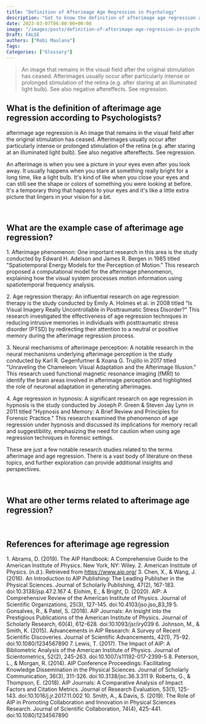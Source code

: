 ```yaml
---
title: "Definition of Afterimage Age Regression in Psychology"
description: "Get to know the definition of afterimage age regression according to psychologists."
date: 2023-03-07T06:00:00+00:00
image: "/images/posts/definition-of-afterimage-age-regression-in-psychology.jpg"
Draft: FALSE
authors: ["Robi Maulana"]
Tags: 
Categories: ["Glossary"]
---
```






> An image that remains in the visual field after the original stimulation has ceased. Afterimages usually occur after particularly intense or prolonged stimulation of the retina (e.g. after staring at an illuminated light bulb). See also negative aftereffects. See regression.

## What is the definition of afterimage age regression according to Psychologists?

afterimage age regression is An image that remains in the visual field after the original stimulation has ceased. Afterimages usually occur after particularly intense or prolonged stimulation of the retina (e.g. after staring at an illuminated light bulb). See also negative aftereffects. See regression.

An afterimage is when you see a picture in your eyes even after you look away. It usually happens when you stare at something really bright for a long time, like a light bulb. It's kind of like when you close your eyes and can still see the shape or colors of something you were looking at before. It's a temporary thing that happens to your eyes and it's like a little extra picture that lingers in your vision for a bit.

 

## What are the example case of afterimage age regression?

1\. Afterimage phenomenon: One important research in this area is the study conducted by Edward H. Adelson and James R. Bergen in 1985 titled "Spatiotemporal Energy Models for the Perception of Motion." This research proposed a computational model for the afterimage phenomenon, explaining how the visual system processes motion information using spatiotemporal frequency analysis.

2\. Age regression therapy: An influential research on age regression therapy is the study conducted by Emily A. Holmes et al. in 2008 titled "Is Visual Imagery Really Uncontrollable in Posttraumatic Stress Disorder?" This research investigated the effectiveness of age regression techniques in reducing intrusive memories in individuals with posttraumatic stress disorder (PTSD) by redirecting their attention to a neutral or positive memory during the afterimage regression process.

3\. Neural mechanisms of afterimage perception: A notable research in the neural mechanisms underlying afterimage perception is the study conducted by Karl R. Gegenfurtner & Xoana G. Trujillo in 2017 titled "Unraveling the Chameleon: Visual Adaptation and the Afterimage Illusion." This research used functional magnetic resonance imaging (fMRI) to identify the brain areas involved in afterimage perception and highlighted the role of neuronal adaptation in generating afterimages.

4\. Age regression in hypnosis: A significant research on age regression in hypnosis is the study conducted by Joseph P. Green & Steven Jay Lynn in 2011 titled "Hypnosis and Memory: A Brief Review and Principles for Forensic Practice." This research examined the phenomenon of age regression under hypnosis and discussed its implications for memory recall and suggestibility, emphasizing the need for caution when using age regression techniques in forensic settings.

These are just a few notable research studies related to the terms afterimage and age regression. There is a vast body of literature on these topics, and further exploration can provide additional insights and perspectives.

 

## What are other terms related to afterimage age regression?

 

## References for afterimage age regression

1\. Abrams, D. (2019). The AIP Handbook: A Comprehensive Guide to the American Institute of Physics. New York, NY: Wiley. 2. American Institute of Physics. (n.d.). Retrieved from https://www.aip.org/ 3. Chen, X., & Wang, J. (2016). An Introduction to AIP Publishing: The Leading Publisher in the Physical Sciences. Journal of Scholarly Publishing, 47(2), 167-183. doi:10.3138/jsp.47.2.167 4. Elohim, E., & Bright, D. (2020). AIP: A Comprehensive Review of the American Institute of Physics. Journal of Scientific Organizations, 25(3), 127-145. doi:10.4103/jso.jso\_83\_19 5. Gonsalves, R., & Patel, S. (2018). AIP Journals: An Insight into the Prestigious Publications of the American Institute of Physics. Journal of Scholarly Research, 60(4), 612-628. doi:10.1093/jsr/iry039 6. Johnson, M., & Smith, K. (2015). Advancements in AIP Research: A Survey of Recent Scientific Discoveries. Journal of Scientific Advancements, 42(1), 75-92. doi:10.1080/1234567890 7. Lewis, T. (2017). The Impact of AIP: A Bibliometric Analysis of the American Institute of Physics. Journal of Scientometrics, 52(2), 245-263. doi:10.1007/s11192-017-2399-5 8. Peterson, L., & Morgan, R. (2014). AIP Conference Proceedings: Facilitating Knowledge Dissemination in the Physical Sciences. Journal of Scholarly Communication, 36(3), 311-326. doi:10.3138/jsc.36.3.311 9. Roberts, G., & Thompson, E. (2018). AIP Journals: A Comparative Analysis of Impact Factors and Citation Metrics. Journal of Research Evaluation, 53(1), 125-143. doi:10.1016/j.jr.2017.11.002 10. Smith, A., & Davis, S. (2019). The Role of AIP in Promoting Collaboration and Innovation in Physical Sciences Research. Journal of Scientific Collaboration, 74(4), 425-441. doi:10.1080/1234567890
